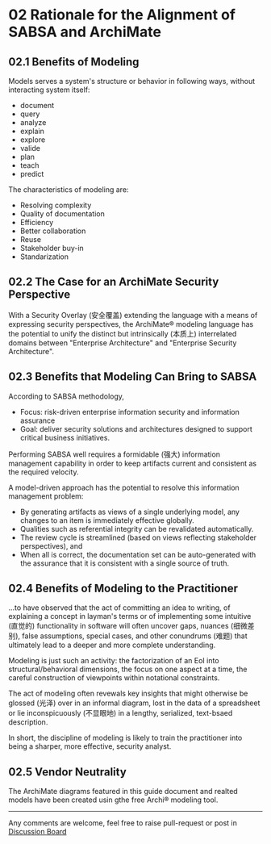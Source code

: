 # 02 Rationale for the Alignment of SABSA and ArchiMate

## 02.1 Benefits of Modeling

Models serves a system's structure or behavior in following ways, without interacting system itself:

- document
- query
- analyze
- explain
- explore
- valide
- plan
- teach
- predict

The characteristics of modeling are:

- Resolving complexity
- Quality of documentation
- Efficiency
- Better collaboration
- Reuse
- Stakeholder buy-in
- Standarization

## 02.2 The Case for an ArchiMate Security Perspective

With a Security Overlay (安全覆盖) extending the language with a means of expressing security perspectives, the ArchiMate® modeling language has the potential to unify the distinct but intrinsically (本质上) interrelated domains between "Enterprise Architecture" and "Enterprise Security Architecture".

## 02.3 Benefits that Modeling Can Bring to SABSA

According to SABSA methodology,

- Focus: risk-driven enterprise information security and information assurance
- Goal: deliver security solutions and architectures designed to support critical business initiatives.

Performing SABSA well requires a formidable (强大) information management capability in order to keep artifacts current and consistent as the required velocity.

A model-driven approach has the potential to resolve this information management problem:

- By generating artifacts as views of a single underlying model, any changes to an item is immediately effective globally.
- Qualities such as referential integrity can be revalidated automatically.
- The review cycle is streamlined (based on views reflecting stakeholder perspectives), and
- When all is correct, the documentation set can be auto-generated with the assurance that it is consistent with a single source of truth.

## 02.4 Benefits of Modeling to the Practitioner

...to have observed that the act of committing an idea to writing, of explaining a concept in layman's terms or of implementing some intuitive (直觉的) functionality in software will often uncover gaps, nuances (细微差别), false assumptions, special cases, and other conundrums (难题) that ultimately lead to a deeper and more complete understanding.

Modeling is just such an activity: the factorization of an EoI into structural/behavioral dimensions, the focus on one aspect at a time, the careful construction of viewpoints within notational constraints.

The act of modeling often revewals key insights that might otherwise be glossed (光泽) over in an informal diagram, lost in the data of a spreadsheet or lie inconspicuously (不显眼地) in a lengthy, serialized, text-bsaed description.

In short, the discipline of modeling is likely to train the practitioner into being a sharper, more effective, security analyst.

## 02.5 Vendor Neutrality

The ArchiMate diagrams featured in this guide document and realted models have been created usin gthe free Archi® modeling tool.

---

Any comments are welcome, feel free to raise pull-request or post in [Discussion Board](https://github.com/yasenstar/ArchiMate_SABSA/discussions)